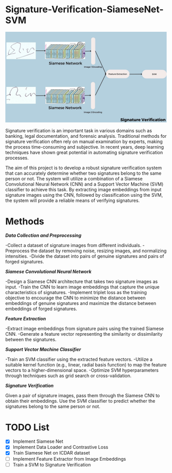 # Signature-Verification-SiameseNet-SVM


![Screenshot](WorkFlow.jpg)


Signature verification is an important task in various domains such as banking, legal documentation, and forensic analysis. Traditional methods for signature verification often rely on manual examination by experts, making the process time-consuming and subjective. In recent years, deep learning techniques have shown great potential in automating signature verification processes.

The aim of this project is to develop a robust signature verification system that can accurately determine whether two signatures belong to the same person or not. The system will utilize a combination of a Siamese Convolutional Neural Network (CNN) and a Support Vector Machine (SVM) classifier to achieve this task. By extracting image embeddings from input signature images using the CNN, followed by classification using the SVM, the system will provide a reliable means of verifying signatures.


# Methods

***Data Collection and Preprocessing***

-Collect a dataset of signature images from different individuals.
-Preprocess the dataset by removing noise, resizing images, and normalizing intensities.
-Divide the dataset into pairs of genuine signatures and pairs of forged signatures.


***Siamese Convolutional Neural Network***

-Design a Siamese CNN architecture that takes two signature images as input.
-Train the CNN to learn image embeddings that capture the unique characteristics of signatures.
-Implement triplet loss as the training objective to encourage the CNN to minimize the distance between embeddings of genuine signatures and maximize the distance between embeddings of forged signatures.


***Feature Extraction***

-Extract image embeddings from signature pairs using the trained Siamese CNN.
-Generate a feature vector representing the similarity or dissimilarity between the signatures.


***Support Vector Machine Classifier***

-Train an SVM classifier using the extracted feature vectors.
-Utilize a suitable kernel function (e.g., linear, radial basis function) to map the feature vectors to a higher-dimensional space.
-Optimize SVM hyperparameters through techniques such as grid search or cross-validation.


***Signature Verification***

Given a pair of signature images, pass them through the Siamese CNN to obtain their embeddings.
Use the SVM classifier to predict whether the signatures belong to the same person or not.


# TODO List
- [x] Implement Siamese Net 
- [x] Implement Data Loader and Contrastive Loss
- [x] Train Siamese Net on ICDAR dataset
- [ ] Implement Feature Extractor from Image Embeddings
- [ ] Train a SVM to Signature Verification

